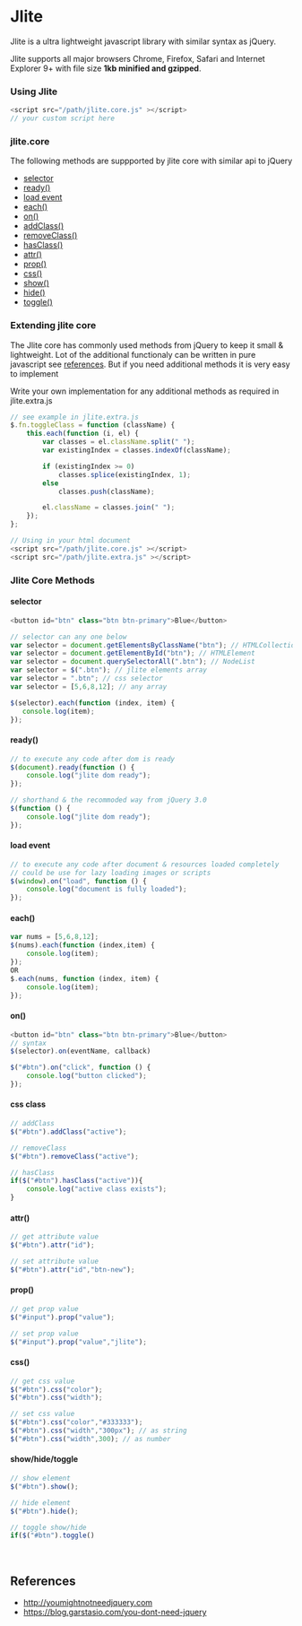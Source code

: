 # Jlite
Jlite is a ultra lightweight javascript library with similar syntax as jQuery. 

Jlite supports all major browsers Chrome, Firefox, Safari and Internet Explorer 9+ with file size **1kb minified and gzipped**.

### Using Jlite
```javascript
<script src="/path/jlite.core.js" ></script>
// your custom script here
```

### jlite.core
The following methods are suppported by jlite core with similar api to jQuery
* [selector](#selector)
* [ready()](#ready)
* [load event](#load)
* [each()](#each)
* [on()](#on)
* [addClass()](#addclass)
* [removeClass()](#addclass)
* [hasClass()](#addclass)
* [attr()](#attr)
* [prop()](#prop)
* [css()](#css)
* [show()](#show)
* [hide()](#show)
* [toggle()](#show)


### Extending jlite core
The Jlite core has commonly used methods from jQuery to keep it small & lightweight.
Lot of the additional functionaly can be written in pure javascript see [references](#references).
But if you need additional methods it is very easy to implement

Write your own implementation for any additional methods as required in jlite.extra.js 
```javascript
// see example in jlite.extra.js
$.fn.toggleClass = function (className) {
    this.each(function (i, el) {
        var classes = el.className.split(" "); 
        var existingIndex = classes.indexOf(className);

        if (existingIndex >= 0)
            classes.splice(existingIndex, 1);
        else
            classes.push(className);

        el.className = classes.join(" ");
    });
};

// Using in your html document
<script src="/path/jlite.core.js" ></script>
<script src="/path/jlite.extra.js" ></script>
```

### Jlite Core Methods

#### selector
<a name="ready"></a>
```javascript
<button id="btn" class="btn btn-primary">Blue</button>

// selector can any one below
var selector = document.getElementsByClassName("btn"); // HTMLCollection
var selector = document.getElementById("btn"); // HTMLElement
var selector = document.querySelectorAll(".btn"); // NodeList
var selector = $(".btn"); // jlite elements array
var selector = ".btn"; // css selector
var selector = [5,6,8,12]; // any array

$(selector).each(function (index, item) {
   console.log(item);
});
```

#### ready()
<a name="ready"></a>
```javascript
// to execute any code after dom is ready
$(document).ready(function () {
    console.log("jlite dom ready");
});

// shorthand & the recommoded way from jQuery 3.0 
$(function () {
    console.log("jlite dom ready");
});
```


#### load event
<a name="load"></a>
```javascript
// to execute any code after document & resources loaded completely
// could be use for lazy loading images or scripts
$(window).on("load", function () {
    console.log("document is fully loaded");
});

```

#### each()
<a name="each"></a>
```javascript
var nums = [5,6,8,12];
$(nums).each(function (index,item) {
    console.log(item);
});
OR
$.each(nums, function (index, item) {
    console.log(item);
});
```

#### on()
<a name="on"></a>
```javascript
<button id="btn" class="btn btn-primary">Blue</button>
// syntax
$(selector).on(eventName, callback)

$("#btn").on("click", function () {
    console.log("button clicked");
});
```

#### css class
<a name="addclass"></a>
```javascript
// addClass
$("#btn").addClass("active");

// removeClass
$("#btn").removeClass("active");

// hasClass
if($("#btn").hasClass("active")){
    console.log("active class exists");
}
```

#### attr()
<a name="attr"></a>
```javascript
// get attribute value
$("#btn").attr("id");

// set attribute value
$("#btn").attr("id","btn-new");
```

#### prop()
<a name="prop"></a>
```javascript
// get prop value
$("#input").prop("value");

// set prop value
$("#input").prop("value","jlite");
```

#### css()
<a name="css"></a>
```javascript
// get css value
$("#btn").css("color");
$("#btn").css("width");

// set css value
$("#btn").css("color","#333333");
$("#btn").css("width","300px"); // as string
$("#btn").css("width",300); // as number
```

#### show/hide/toggle
<a name="show"></a>
```javascript
// show element
$("#btn").show();

// hide element
$("#btn").hide();

// toggle show/hide
if($("#btn").toggle()
```  
<br/>

## References
<a name="references"></a>
* http://youmightnotneedjquery.com
* https://blog.garstasio.com/you-dont-need-jquery  